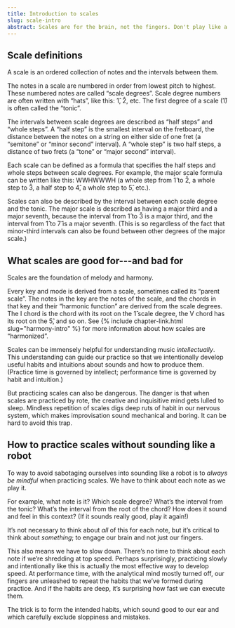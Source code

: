 ```yaml
---
title: Introduction to scales
slug: scale-intro
abstract: Scales are for the brain, not the fingers. Don't play like a robot.
---
```


## Scale definitions

A scale is an ordered collection of notes and the intervals between them.

The notes in a scale are numbered in order from lowest pitch to highest. 
These numbered notes are called “scale degrees”. 
Scale degree numbers are often written with “hats”, 
like this: 1&#x302;, 2&#x302;, etc. 
The first degree of a scale (1&#x302;) is often called the “tonic”. 

The intervals between scale degrees are described as “half steps” and “whole steps”. 
A “half step” is the smallest interval on the fretboard, 
the distance between the notes on a string on either side of one fret 
(a “semitone” or “minor second” interval). 
A “whole step” is two half steps, 
a distance of two frets (a “tone” or “major second” interval).

Each scale can be defined as a formula that specifies the half steps and whole steps between scale degrees. 
For example, the major scale formula can be written like this: 
WWHWWWH (a whole step from 1&#x302; to 2&#x302;, 
a whole step to 3&#x302;, 
a half step to 4&#x302;,
a whole step to 5&#x302;, etc.).

Scales can also be described by the interval between each scale degree and the tonic. 
The major scale is described as having a major third and a major seventh, 
because the interval from 1&#x302; to 3&#x302; is a major third, 
and the interval from 1&#x302; to 7&#x302; is a major seventh. 
(This is so regardless of the fact that minor-third intervals can also be found between other degrees of the major scale.)

## What scales are good for---and bad for

Scales are the foundation of melody and harmony.

Every key and mode is derived from a scale, 
sometimes called its “parent scale”.
The notes in the key are the notes of the scale, 
and the chords in that key and their “harmonic function” are derived from the scale degrees. 
The I chord is the chord with its root on the 1&#x302; scale degree, 
the V chord has its root on the 5&#x302;, and so on. 
See {% include chapter-link.html slug="harmony-intro" %} for more information about how scales are “harmonized”. 

Scales can be immensely helpful for understanding music *intellectually*. 
This understanding can guide our practice so that we intentionally develop useful habits and intuitions about sounds and how to produce them. 
(Practice time is governed by intellect; 
performance time is governed by habit and intuition.)

But practicing scales can also be dangerous. 
The danger is that when scales are practiced by rote, 
the creative and inquisitive mind gets lulled to sleep. 
Mindless repetition of scales digs deep ruts of habit in our nervous system, 
which makes improvisation sound mechanical and boring. 
It can be hard to avoid this trap. 

## How to practice scales without sounding like a robot 

To way to avoid sabotaging ourselves into sounding like a robot is to *always be mindful* when practicing scales. 
We have to think about each note as we play it. 

For example, what note is it? 
Which scale degree? 
What’s the interval from the tonic? 
What’s the interval from the root of the chord? 
How does it sound and feel in this context? 
(If it sounds really good, play it again!)

It’s not necessary to think about *all* of this for each note, 
but it’s critical to think about *something*; 
to engage our brain and not just our fingers.

This also means we have to slow down. 
There’s no time to think about each note if we’re shredding at top speed.
Perhaps surprisingly, 
practicing slowly and intentionally like this is actually the most effective way to develop speed. 
At performance time, with the analytical mind mostly turned off, 
our fingers are unleashed to repeat the habits that we’ve formed during practice. 
And if the habits are deep, it’s surprising how fast we can execute them.

The trick is to form the intended habits, 
which sound good to our ear and which carefully exclude sloppiness and mistakes. 
